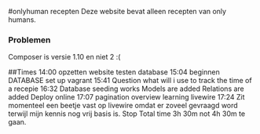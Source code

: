 #onlyhuman recepten
Deze website bevat alleen recepten van only humans.
### Problemen
Composer is versie 1.10 en niet 2 :(

##Times
14:00 opzetten website testen database
15:04 beginnen DATABASE
set up vagrant
15:41
Question what will i use to track the time of a recepie
16:32 Database seeding works
Models are added
Relations are added
Deploy online
17:07 pagination overview learning livewire
17:24 Zit momenteel een beetje vast op livewire omdat er zoveel gevraagd word terwijl mijn kennis nog vrij basis is.
Stop
Total time 3h 30m not 4h 30m te gaan.
